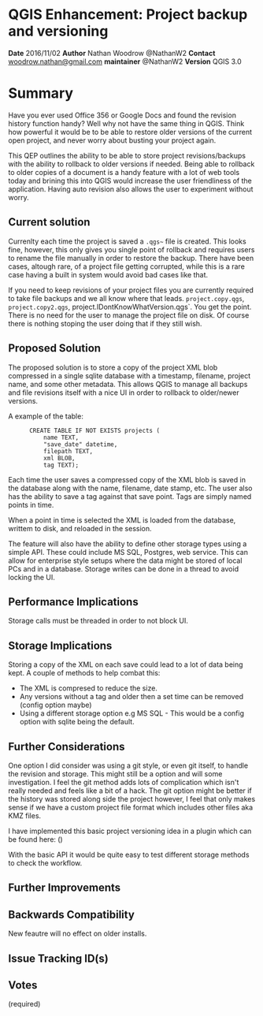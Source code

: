 # QGIS Enhancement: Project backup and versioning

**Date** 2016/11/02
**Author** Nathan Woodrow @NathanW2
**Contact** woodrow.nathan@gmail.com
**maintainer** @NathanW2
**Version** QGIS 3.0

# Summary

Have you ever used Office 356 or Google Docs and found the revision history function handy? Well why not have the same thing in QGIS. Think how powerful it would be to be able to restore older versions of the current open project, and never worry about busting your project again.

This QEP outlines the ability to be able to store project revisions/backups with the ability to rollback to older versions if needed.  Being able to rollback to older copies of a document is a handy feature with a lot of web tools today and brining this into QGIS would increase the user friendliness of the application. Having auto revision also allows the user to experiment without worry.

## Current solution

Currenlty each time the project is saved a `.qgs~` file is created.  This looks fine, however, this only gives you single point of rollback and requires users to rename the file manually in order to restore the backup.  There have been cases, altough rare, of a project file getting corrupted, while this is a rare case having a built in system would avoid bad cases like that. 

If you need to keep revisions of your project files you are currently required to take file backups and we all know where that leads. `project.copy.qgs`, `project.copy2.qgs`, project.IDontKnowWhatVersion.qgs`. You get the point.   There is no need for the user to manage the project file on disk. Of course there is nothing stoping the user doing that if they still wish.

## Proposed Solution

The proposed solution is to store a copy of the project XML blob compressed in a single sqlite database with a timestamp, filename, project name, and some other metadata.  This allows QGIS to manage all backups and file revisions itself with a nice UI in order to rollback to older/newer versions.

A example of the table:

```
      CREATE TABLE IF NOT EXISTS projects (
          name TEXT,
          "save_date" datetime,
          filepath TEXT,
          xml BLOB,
          tag TEXT);
```

Each time the user saves a compressed copy of the XML blob is saved in the database along with the name, filename, date stamp, etc.  The user also has the ability to save a tag against that save point.  Tags are simply named points in time.

When a point in time is selected the XML is loaded from the database, writtem to disk, and reloaded in the session.

The feature will also have the ability to define other storage types using a simple API. These could include MS SQL, Postgres, web service.  This can allow for enterprise style setups where the data might be stored of local PCs and in a database. Storage writes can be done in a thread to avoid locking the UI.

## Performance Implications

Storage calls must be threaded in order to not block UI. 

## Storage Implications

Storing a copy of the XML on each save could lead to a lot of data being kept. A couple of methods to help combat this:

- The XML is compresed to reduce the size.
- Any versions without a tag and older then a set time can be removed (config option maybe)
- Using a different storage option e.g MS SQL - This would be a config option with sqlite being the default.

## Further Considerations

One option I did consider was using a git style, or even git itself, to handle the revision and storage. This might still be a option and will
some investigation. I feel the git method adds lots of complication which isn't really needed and feels like a bit of a hack.  The git option might be better if the history was stored along side the project however, I feel that only makes sense if we have a custom project file format which includes other files aka KMZ files.

I have implemented this basic project versioning idea in a plugin which can be found here: ()

With the basic API it would be quite easy to test different storage methods to check the workflow.


## Further Improvements

## Backwards Compatibility

New feautre will no effect on older installs.

## Issue Tracking ID(s)

## Votes

(required)

